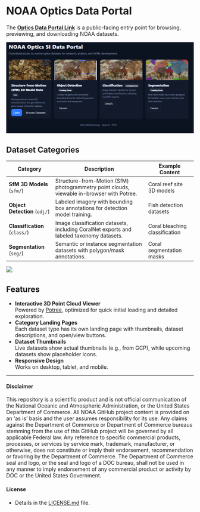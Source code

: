 # NOAA Optics Data Portal

The **[Optics Data Portal Link](https://michaelakridge-noaa.github.io/optics-data-portal/)** is a public-facing entry point for browsing, previewing, and downloading NOAA datasets.  

<a href="https://michaelakridge-noaa.github.io/optics-data-portal" target="_blank"><img src="./docs/img/portal.png"/></a>

## Dataset Categories
| Category | Description | Example Content |
|----------|-------------|-----------------|
| **SfM 3D Models** (`sfm/`) | Structure-from-Motion (SfM) photogrammetry point clouds, viewable in-browser with Potree. | Coral reef site 3D models |
| **Object Detection** (`odj/`) | Labeled imagery with bounding box annotations for detection model training. | Fish detection datasets |
| **Classification** (`class/`) | Image classification datasets, including CoralNet exports and labeled taxonomy datasets. | Coral bleaching classification |
| **Segmentation** (`seg/`) | Semantic or instance segmentation datasets with polygon/mask annotations. | Coral segmentation masks |

<a href="https://michaelakridge-noaa.github.io/optics-data-portal" target="_blank"><img src="./docs/img/sfm_example.gif"/></a>

## Features
- **Interactive 3D Point Cloud Viewer**  
  Powered by [Potree](https://github.com/potree/potree), optimized for quick initial loading and detailed exploration.
- **Category Landing Pages**  
  Each dataset type has its own landing page with thumbnails, dataset descriptions, and open/view buttons.
- **Dataset Thumbnails**  
  Live datasets show actual thumbnails (e.g., from GCP), while upcoming datasets show placeholder icons.
- **Responsive Design**  
  Works on desktop, tablet, and mobile.

----------
#### Disclaimer
This repository is a scientific product and is not official communication of the National Oceanic and Atmospheric Administration, or the United States Department of Commerce. All NOAA GitHub project content is provided on an ‘as is’ basis and the user assumes responsibility for its use. Any claims against the Department of Commerce or Department of Commerce bureaus stemming from the use of this GitHub project will be governed by all applicable Federal law. Any reference to specific commercial products, processes, or services by service mark, trademark, manufacturer, or otherwise, does not constitute or imply their endorsement, recommendation or favoring by the Department of Commerce. The Department of Commerce seal and logo, or the seal and logo of a DOC bureau, shall not be used in any manner to imply endorsement of any commercial product or activity by DOC or the United States Government.

#### License
- Details in the [LICENSE.md](./LICENSE.md) file.

